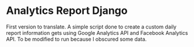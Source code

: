 # Analytics Report Django

First version to translate.
A simple script done to create a custom daily report information gets using Google Analytics API and Facebook Analytics API.
To be modified to run because I obscured some data.

